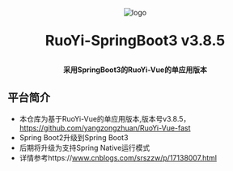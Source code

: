 <p align="center">
	<img alt="logo" src="https://oscimg.oschina.net/oscnet/up-d3d0a9303e11d522a06cd263f3079027715.png">
</p>
<h1 align="center" style="margin: 30px 0 30px; font-weight: bold;">RuoYi-SpringBoot3 v3.8.5</h1>
<h4 align="center">采用SpringBoot3的RuoYi-Vue的单应用版本</h4>


## 平台简介

* 本仓库为基于RuoYi-Vue的单应用版本,版本号v3.8.5，https://github.com/yangzongzhuan/RuoYi-Vue-fast
* Spring Boot2升级到Spring Boot3
* 后期将升级为支持Spring Native运行模式
* 详情参考https://www.cnblogs.com/srszzw/p/17138007.html